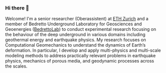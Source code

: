 ### Hi there 👋

Welcome! I'm a senior researcher (Oberassistent) at [ETH Zurich](https://seg.ethz.ch/people/person-detail.MjEzODc2.TGlzdC80MTUwLC0xNTI1Njk2MTI3.html) and a member of Bedretto Underground Laboratory for Geosciences and Geoenergies ([BedrettoLab](http://www.bedrettolab.ethz.ch/en/home/)) to conduct experimental research focusing on the behaviour of the deep underground in various domains including geothermal energy and earthquake physics. My research focuses on Computational Geomechanics to understand the dynamics of Earth’s deformation. In particular, I develop and apply multi-physics and multi-scale modeling methods to address practically relevant problems in earthquake physics, mechanics of porous media, and geodynamic processes across the scales.

<!--
**lucadalzilio/lucadalzilio** is a ✨ _special_ ✨ repository because its `README.md` (this file) appears on your GitHub profile.

Here are some ideas to get you started:

- 🔭 I’m currently working on ...
- 🌱 I’m currently learning ...
- 👯 I’m looking to collaborate on ...
- 🤔 I’m looking for help with ...
- 💬 Ask me about ...
- 📫 How to reach me: ...
- 😄 Pronouns: ...
- ⚡ Fun fact: ...
-->
